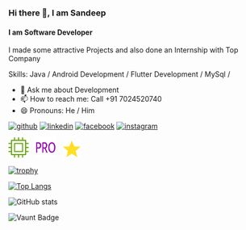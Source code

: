 ### Hi there 👋, I am Sandeep
#### I am Software Developer
I made some attractive Projects and also done an Internship with Top Company 

Skills: Java / Android Development / Flutter Development / MySql / 

- 💬 Ask me about Development 
- 📫 How to reach me: Call +91 7024520740 
- 😄 Pronouns: He / Him 


[<img src='https://cdn.jsdelivr.net/npm/simple-icons@3.0.1/icons/github.svg' alt='github' height='40'>](https://github.com/Sandy-7061)  [<img src='https://cdn.jsdelivr.net/npm/simple-icons@3.0.1/icons/linkedin.svg' alt='linkedin' height='40'>](https://www.linkedin.com/in/sandeep5642/)  [<img src='https://cdn.jsdelivr.net/npm/simple-icons@3.0.1/icons/facebook.svg' alt='facebook' height='40'>](https://www.facebook.com/SandeepKushwaha)  [<img src='https://cdn.jsdelivr.net/npm/simple-icons@3.0.1/icons/instagram.svg' alt='instagram' height='40'>](https://www.instagram.com/saim_7024/)  

<a href='https://docs.github.com/en/developers'><img src='https://raw.githubusercontent.com/acervenky/animated-github-badges/master/assets/devbadge.gif' width='40' height='40'></a> <a href='https://github.com/pricing'><img src='https://raw.githubusercontent.com/acervenky/animated-github-badges/master/assets/pro.gif' width='40' height='40'></a> <a href='https://stars.github.com/'><img src='https://raw.githubusercontent.com/acervenky/animated-github-badges/master/assets/starbadge.gif' width='35' height='35'></a> 

[![trophy](https://github-profile-trophy.vercel.app/?username=Sandy-7061)](https://github.com/ryo-ma/github-profile-trophy)

[![Top Langs](https://github-readme-stats.vercel.app/api/top-langs/?username=Sandy-7061)](https://github.com/anuraghazra/github-readme-stats)

![GitHub stats](https://github-readme-stats.vercel.app/api?username=Sandy-7061&show_icons=true&count_private=true)  

![Vaunt Badge](https://api.vaunt.dev/v1/github/entities/Sandy-7061/contributions?format=svg&private=true)  

